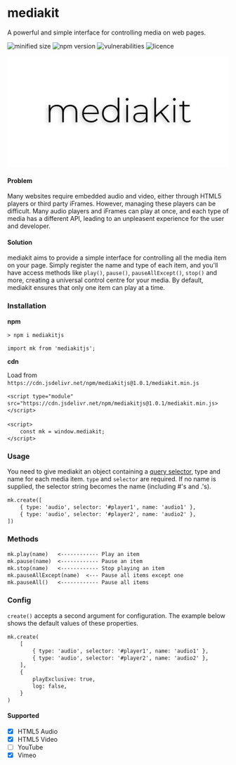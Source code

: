 # mediakit
A powerful and simple interface for controlling media on web pages.

![minified size](https://img.shields.io/bundlephobia/min/mediakitjs?style=flat-square) ![npm version](https://img.shields.io/npm/v/mediakitjs?style=flat-square) ![vulnerabilities](https://img.shields.io/snyk/vulnerabilities/npm/mediakitjs?style=flat-square) ![licence](https://img.shields.io/npm/l/mediakitjs?style=flat-square)

![mediakit](logo.jpg)

#### Problem
Many websites require embedded audio and video, either through HTML5 players or third party iFrames. However, managing these players can be difficult. Many audio players and iFrames can play at once, and each type of media has a different API, leading to an unpleasent experience for the user and developer.

#### Solution
mediakit aims to provide a simple interface for controlling all the media item on your page. Simply register the name and type of each item, and you'll have access methods like `play()`, `pause()`, `pauseAllExcept()`, `stop()` and more, creating a universal control centre for your media. By default, mediakit ensures that only one item can play at a time.
### Installation
**npm**
```
> npm i mediakitjs
```
```$xslt
import mk from 'mediakitjs';
```


**cdn**

Load from `https://cdn.jsdelivr.net/npm/mediakitjs@1.0.1/mediakit.min.js`
```$xslt
<script type="module" src="https://cdn.jsdelivr.net/npm/mediakitjs@1.0.1/mediakit.min.js></script>

<script>
    const mk = window.mediakit;
</script>
```

### Usage
You need to give mediakit an object containing a [query selector](https://developer.mozilla.org/en-US/docs/Web/API/Document/querySelector), type and name for each media item.
`type` and `selector` are required. If no name is supplied, the selector string becomes the name (including #'s and .'s).
```$xslt
mk.create([
    { type: 'audio', selector: '#player1', name: 'audio1' },
    { type: 'audio', selector: '#player2', name: 'audio2' },
])
```

### Methods
```$xslt
mk.play(name)   <------------ Play an item
mk.pause(name)  <------------ Pause an item
mk.stop(name)   <------------ Stop playing an item
mk.pauseAllExcept(name)  <--- Pause all items except one
mk.pauseAll()   <------------ Pause all items
```

### Config
`create()` accepts a second argument for configuration. The example below shows the default values of these properties.
```$xslt
mk.create(
    [
        { type: 'audio', selector: '#player1', name: 'audio1' },
        { type: 'audio', selector: '#player2', name: 'audio2' },
    ],
    {
        playExclusive: true,
        log: false,
    }
)
```
#### Supported 
- [x] HTML5 Audio
- [x] HTML5 Video
- [ ] YouTube
- [x] Vimeo 
